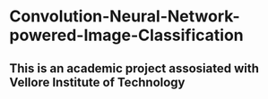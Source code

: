# Convolution-Neural-Network-powered-Image-Classification
## This is an academic project assosiated with Vellore Institute of Technology 
